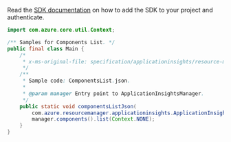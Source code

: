 Read the [SDK documentation](https://github.com/Azure/azure-sdk-for-java/blob/azure-resourcemanager-applicationinsights_1.0.0-beta.3/sdk/applicationinsights/azure-resourcemanager-applicationinsights/README.md) on how to add the SDK to your project and authenticate.

```java
import com.azure.core.util.Context;

/** Samples for Components List. */
public final class Main {
    /*
     * x-ms-original-file: specification/applicationinsights/resource-manager/Microsoft.Insights/stable/2020-02-02/examples/ComponentsList.json
     */
    /**
     * Sample code: ComponentsList.json.
     *
     * @param manager Entry point to ApplicationInsightsManager.
     */
    public static void componentsListJson(
        com.azure.resourcemanager.applicationinsights.ApplicationInsightsManager manager) {
        manager.components().list(Context.NONE);
    }
}
```
